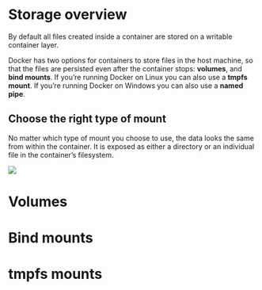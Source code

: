 # Storage overview

By default all files created inside a container are stored on a writable container layer.

Docker has two options for containers to store files in the host machine, so that the files are persisted even after the container stops: **volumes**, and **bind mounts**. If you’re running Docker on Linux you can also use a **tmpfs mount**. If you’re running Docker on Windows you can also use a **named pipe**.

## Choose the right type of mount

No matter which type of mount you choose to use, the data looks the same from within the container. It is exposed as either a directory or an individual file in the container’s filesystem.

<img src="../../../../img/docker_docs/guides/run_your_app_in_production/manage_application_data/type-of-mounts.png">



# Volumes

# Bind mounts

# tmpfs mounts
